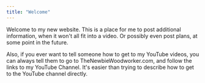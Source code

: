 ```yaml
---
title: "Welcome"
---
```


Welcome to my new website. This is a place for me to post additional information, when it won't all fit into a video. Or possibly even post plans, at some point in the future.

Also, if you ever want to tell someone how to get to my YouTube videos, you can always tell them to go to TheNewbieWoodworker.com, and follow the links to my YouTube Channel. It's easier than trying to describe how to get to the YouTube channel directly.